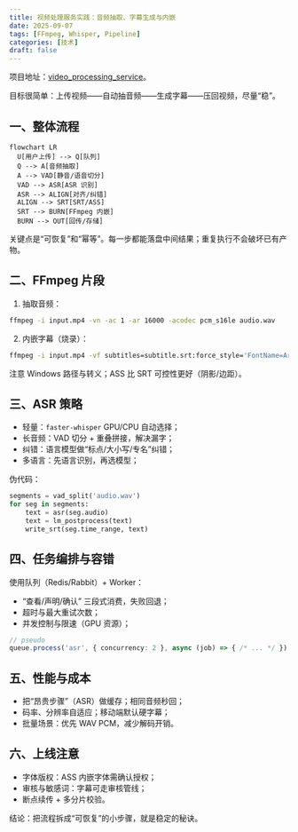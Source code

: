 ```yaml
---
title: 视频处理服务实践：音频抽取、字幕生成与内嵌
date: 2025-09-07
tags: [FFmpeg, Whisper, Pipeline]
categories: [技术]
draft: false
---
```


项目地址：[video_processing_service](https://github.com/GeekyWizKid/video_processing_service)。

目标很简单：上传视频——自动抽音频——生成字幕——压回视频，尽量“稳”。

<!--more-->

## 一、整体流程

```mermaid
flowchart LR
  U[用户上传] --> Q[队列]
  Q --> A[音频抽取]
  A --> VAD[静音/语音切分]
  VAD --> ASR[ASR 识别]
  ASR --> ALIGN[对齐/纠错]
  ALIGN --> SRT[SRT/ASS]
  SRT --> BURN[FFmpeg 内嵌]
  BURN --> OUT[回传/存储]
```

关键点是“可恢复”和“幂等”。每一步都能落盘中间结果；重复执行不会破坏已有产物。

## 二、FFmpeg 片段

1) 抽取音频：

```bash
ffmpeg -i input.mp4 -vn -ac 1 -ar 16000 -acodec pcm_s16le audio.wav
```

2) 内嵌字幕（烧录）：

```bash
ffmpeg -i input.mp4 -vf subtitles=subtitle.srt:force_style='FontName=Arial,FontSize=20,PrimaryColour=&HFFFFFF&' -c:a copy out.mp4
```

注意 Windows 路径与转义；ASS 比 SRT 可控性更好（阴影/边距）。

## 三、ASR 策略

- 轻量：`faster-whisper` GPU/CPU 自动选择；
- 长音频：VAD 切分 + 重叠拼接，解决漏字；
- 纠错：语言模型做“标点/大小写/专名”纠错；
- 多语言：先语言识别，再选模型；

伪代码：

```python
segments = vad_split('audio.wav')
for seg in segments:
    text = asr(seg.audio)
    text = lm_postprocess(text)
    write_srt(seg.time_range, text)
```

## 四、任务编排与容错

使用队列（Redis/Rabbit）+ Worker：

- “查看/声明/确认” 三段式消费，失败回退；
- 超时与最大重试次数；
- 并发控制与限速（GPU 资源）；

```ts
// pseudo
queue.process('asr', { concurrency: 2 }, async (job) => { /* ... */ })
```

## 五、性能与成本

- 把“昂贵步骤”（ASR）做缓存；相同音频秒回；
- 码率、分辨率自适应；移动端默认硬字幕；
- 批量场景：优先 WAV PCM，减少解码开销。

## 六、上线注意

- 字体版权：ASS 内嵌字体需确认授权；
- 审核与敏感词：字幕可走审核管线；
- 断点续传 + 多分片校验。

结论：把流程拆成“可恢复”的小步骤，就是稳定的秘诀。

